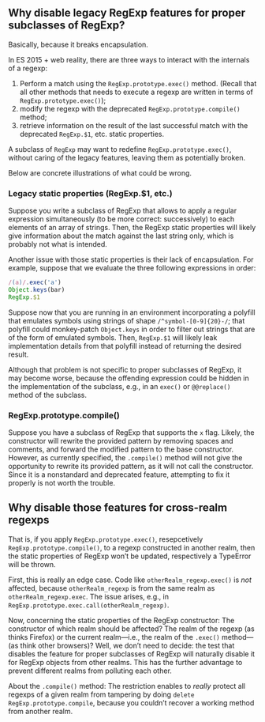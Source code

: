 ## Why disable legacy RegExp features for proper subclasses of RegExp?

Basically, because it breaks encapsulation.

In ES 2015 + web reality, there are three ways to interact with the internals of a regexp:

1. Perform a match using the `RegExp.prototype.exec()` method. (Recall that all other methods that needs to execute a regexp are written in terms of `RegExp.prototype.exec()`);
2. modify the regexp with the deprecated `RegExp.prototype.compile()` method;
3. retrieve information on the result of the last successful match with the deprecated `RegExp.$1`, etc. static properties.
 
A subclass of `RegExp` may want to redefine `RegExp.prototype.exec()`, without caring of the legacy features, leaving them as potentially broken.

Below are concrete illustrations of what could be wrong.

### Legacy static properties (RegExp.$1, etc.)

Suppose you write a subclass of RegExp that allows to apply a regular expression simultaneously (to be more correct: successively) to each elements of an array of strings. Then, the RegExp static properties will likely give information about the match against the last string only, which is probably not what is intended.

Another issue with those static properties is their lack of encapsulation. For example, suppose that we evaluate the three following expressions in order:

```js
/(a)/.exec('a')
Object.keys(bar)
RegExp.$1
```

Suppose now that you are running in an environment incorporating a polyfill that emulates symbols using strings of shape `/^symbol-[0-9]{20}-/`; that polyfill could monkey-patch `Object.keys` in order to filter out strings that are of the form of emulated symbols. Then, `RegExp.$1` will likely leak implementation details from that polyfill instead of returning the desired result.

Although that problem is not specific to proper subclasses of RegExp, it may become worse, because the offending expression could be hidden in the implementation of the subclass, e.g., in an `exec()` or `@@replace()` method of the subclass.


### RegExp.prototype.compile()

Suppose you have a subclass of RegExp that supports the `x` flag. Likely, the constructor will rewrite the provided pattern by removing spaces and comments, and forward the modified pattern to the base constructor. However, as currently specified, the `.compile()` method will not give the opportunity to rewrite its provided pattern, as it will not call the constructor. Since it is a nonstandard and deprecated feature, attempting to fix it properly is not worth the trouble.


## Why disable those features for cross-realm regexps

That is, if you apply `RegExp.prototype.exec()`, resepcetively `RegExp.prototype.compile()`, to a regexp constructed in another realm, then the static properties of RegExp won’t be updated, respectively a TypeError will be thrown.

First, this is really an edge case. Code like `otherRealm_regexp.exec()` is *not* affected, because `otherRealm_regexp` is from the same realm as `otherRealm_regexp.exec`. The issue arises, e.g., in `RegExp.prototype.exec.call(otherRealm_regexp)`.

Now, concerning the static properties of the RegExp constructor: The constructor of which realm should be affected? The realm of the regexp (as thinks Firefox) or the current realm—i.e., the realm of the `.exec()` method—(as think other browsers)? Well, we don’t need to decide: the test that disables the feature for proper subclasses of RegExp will naturally disable it for RegExp objects from other realms. This has the further advantage to prevent different realms from polluting each other.


About the `.compile()` method: The restriction enables to *really* protect all regexps of a given realm from tampering by doing `delete RegExp.prototype.compile`, because you couldn’t recover a working method from another realm.
